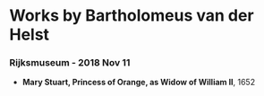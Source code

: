# Works by Bartholomeus van der Helst

### Rijksmuseum - 2018 Nov 11
- **Mary Stuart, Princess of Orange, as Widow of William II**, 1652